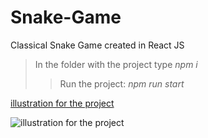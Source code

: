 # Snake-Game

Classical Snake Game created in React JS

> In the folder with the project type *npm i*
> >Run the project: *npm run start*

[illustration for the project](https://github.com/ElenaSinko/Snake-Game/blob/master/snake-game/src/img/page-examples/game-page.png)

![illustration for the project](https://github.com/ElenaSinko/Snake-Game/tree/master/snake-game/src/img/page-examples/score-page.png)
